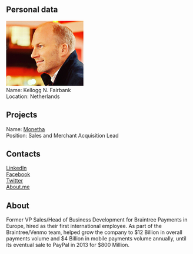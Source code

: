## Personal data
![ photo](photo/kellogg_fairbank.jpg)  
Name: Kellogg N. Fairbank    
Location: Netherlands  
## Projects 
Name: [Monetha](../projects/monetha.md)  
Position: Sales and Merchant Acquisition Lead   
## Contacts
[LinkedIn](https://www.linkedin.com/in/kelloggfairbank/)  
[Facebook](https://www.facebook.com/kelloggfairbank)  
[Twitter](https://twitter.com/kelloggfairbank)  
[About.me](https://about.me/kelloggfairbank)
## About
Former VP Sales/Head of Business Development for Braintree Payments in Europe, hired as their first international employee. As part of the Braintree/Venmo team, helped grow the company to $12 Billion in overall payments volume and $4 Billion in mobile payments volume annually, until its eventual sale to PayPal in 2013 for $800 Million.
